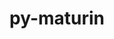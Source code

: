 ---
title: "py-maturin"
layout: cache
categories: [package, develop]
meta: {"compilers": ["apple-clang@=15.0.0", "gcc@=11.1.0", "gcc@=11.4.0", "gcc@=13.2.0", "gcc@=7.5.0", "gcc@=9.4.0"], "num_specs": 93, "num_specs_by_stack": {"data-vis-sdk": 5, "e4s": 24, "e4s-neoverse-v2": 9, "e4s-neoverse_v1": 9, "e4s-power": 4, "ml-darwin-aarch64-mps": 6, "ml-linux-aarch64-cpu": 14, "ml-linux-aarch64-cuda": 14, "ml-linux-x86_64-cpu": 14, "ml-linux-x86_64-cuda": 12, "ml-linux-x86_64-rocm": 4, "radiuss": 6, "root": 93}, "oss": ["ubuntu18.04", "ubuntu20.04", "ubuntu22.04", "ubuntu24.04", "ventura"], "platforms": ["darwin", "linux"], "stacks": ["data-vis-sdk", "e4s", "e4s-neoverse-v2", "e4s-neoverse_v1", "e4s-power", "ml-darwin-aarch64-mps", "ml-linux-aarch64-cpu", "ml-linux-aarch64-cuda", "ml-linux-x86_64-cpu", "ml-linux-x86_64-cuda", "ml-linux-x86_64-rocm", "radiuss", "root"], "targets": ["aarch64", "neoverse_v1", "neoverse_v2", "ppc64le", "x86_64_v3"], "versions": ["1.6.0", "1.8.2"]}
spec_details: [{"compiler": "gcc@=11.4.0", "hash": "245yg6g4yqlqxkrkmok6nvfjtfde56br", "os": "ubuntu22.04", "platform": "linux", "size": "-", "stacks": ["e4s", "root"], "tarball": "https://binaries.spack.io/develop/build_cache/linux-ubuntu22.04-x86_64_v3/gcc-11.4.0/py-maturin-1.8.2/linux-ubuntu22.04-x86_64_v3-gcc-11.4.0-py-maturin-1.8.2-245yg6g4yqlqxkrkmok6nvfjtfde56br.spack", "target": "x86_64_v3", "variants": ["build_system=python_pip"], "versions": ["1.8.2"]}, {"compiler": "gcc@=13.2.0", "hash": "2rurh24o3zsaxtkzlzdapg4y5k2eqxit", "os": "ubuntu24.04", "platform": "linux", "size": "-", "stacks": ["ml-linux-aarch64-cpu", "ml-linux-aarch64-cuda", "root"], "tarball": "https://binaries.spack.io/develop/build_cache/linux-ubuntu24.04-aarch64/gcc-13.2.0/py-maturin-1.8.2/linux-ubuntu24.04-aarch64-gcc-13.2.0-py-maturin-1.8.2-2rurh24o3zsaxtkzlzdapg4y5k2eqxit.spack", "target": "aarch64", "variants": ["build_system=python_pip"], "versions": ["1.8.2"]}, {"compiler": "gcc@=11.4.0", "hash": "2zfms5u2zgu7hukoqoj7gstyqnjbpa6b", "os": "ubuntu22.04", "platform": "linux", "size": "-", "stacks": ["e4s", "root"], "tarball": "https://binaries.spack.io/develop/build_cache/linux-ubuntu22.04-x86_64_v3/gcc-11.4.0/py-maturin-1.8.2/linux-ubuntu22.04-x86_64_v3-gcc-11.4.0-py-maturin-1.8.2-2zfms5u2zgu7hukoqoj7gstyqnjbpa6b.spack", "target": "x86_64_v3", "variants": ["build_system=python_pip"], "versions": ["1.8.2"]}, {"compiler": "gcc@=11.4.0", "hash": "3tfyowisu7dxkpwbtpiccwkdks5ay7q6", "os": "ubuntu22.04", "platform": "linux", "size": "-", "stacks": ["e4s", "root"], "tarball": "https://binaries.spack.io/develop/build_cache/linux-ubuntu22.04-x86_64_v3/gcc-11.4.0/py-maturin-1.8.2/linux-ubuntu22.04-x86_64_v3-gcc-11.4.0-py-maturin-1.8.2-3tfyowisu7dxkpwbtpiccwkdks5ay7q6.spack", "target": "x86_64_v3", "variants": ["build_system=python_pip"], "versions": ["1.8.2"]}, {"compiler": "gcc@=11.4.0", "hash": "4ciaxqgypr5pe2pt4bw3kzwb5pl5ueh3", "os": "ubuntu22.04", "platform": "linux", "size": "-", "stacks": ["e4s-neoverse-v2", "root"], "tarball": "https://binaries.spack.io/develop/build_cache/linux-ubuntu22.04-neoverse_v2/gcc-11.4.0/py-maturin-1.8.2/linux-ubuntu22.04-neoverse_v2-gcc-11.4.0-py-maturin-1.8.2-4ciaxqgypr5pe2pt4bw3kzwb5pl5ueh3.spack", "target": "neoverse_v2", "variants": ["build_system=python_pip"], "versions": ["1.8.2"]}, {"compiler": "gcc@=11.4.0", "hash": "4i6yjurgooajtgjdo26sp5z7d7fubmiq", "os": "ubuntu22.04", "platform": "linux", "size": "-", "stacks": ["e4s", "root"], "tarball": "https://binaries.spack.io/develop/build_cache/linux-ubuntu22.04-x86_64_v3/gcc-11.4.0/py-maturin-1.8.2/linux-ubuntu22.04-x86_64_v3-gcc-11.4.0-py-maturin-1.8.2-4i6yjurgooajtgjdo26sp5z7d7fubmiq.spack", "target": "x86_64_v3", "variants": ["build_system=python_pip"], "versions": ["1.8.2"]}, {"compiler": "gcc@=9.4.0", "hash": "4vyteognnqnni56avoxlash56iv5gcew", "os": "ubuntu20.04", "platform": "linux", "size": "-", "stacks": ["e4s-power", "root"], "tarball": "https://binaries.spack.io/develop/build_cache/linux-ubuntu20.04-ppc64le/gcc-9.4.0/py-maturin-1.6.0/linux-ubuntu20.04-ppc64le-gcc-9.4.0-py-maturin-1.6.0-4vyteognnqnni56avoxlash56iv5gcew.spack", "target": "ppc64le", "variants": ["build_system=python_pip"], "versions": ["1.6.0"]}, {"compiler": "gcc@=9.4.0", "hash": "4xtswbdd3o67drw67chokv4qzpk6chmw", "os": "ubuntu20.04", "platform": "linux", "size": "-", "stacks": ["e4s-power", "root"], "tarball": "https://binaries.spack.io/develop/build_cache/linux-ubuntu20.04-ppc64le/gcc-9.4.0/py-maturin-1.6.0/linux-ubuntu20.04-ppc64le-gcc-9.4.0-py-maturin-1.6.0-4xtswbdd3o67drw67chokv4qzpk6chmw.spack", "target": "ppc64le", "variants": ["build_system=python_pip"], "versions": ["1.6.0"]}, {"compiler": "gcc@=13.2.0", "hash": "5hwiwfleaznwcjv3y7wtjawfba2zleoc", "os": "ubuntu24.04", "platform": "linux", "size": "-", "stacks": ["ml-linux-aarch64-cpu", "ml-linux-aarch64-cuda", "root"], "tarball": "https://binaries.spack.io/develop/build_cache/linux-ubuntu24.04-aarch64/gcc-13.2.0/py-maturin-1.8.2/linux-ubuntu24.04-aarch64-gcc-13.2.0-py-maturin-1.8.2-5hwiwfleaznwcjv3y7wtjawfba2zleoc.spack", "target": "aarch64", "variants": ["build_system=python_pip"], "versions": ["1.8.2"]}, {"compiler": "gcc@=7.5.0", "hash": "5mwezumye42cdmm4jzlbsaw7ahodivgr", "os": "ubuntu18.04", "platform": "linux", "size": "-", "stacks": ["radiuss", "root"], "tarball": "https://binaries.spack.io/develop/build_cache/linux-ubuntu18.04-x86_64_v3/gcc-7.5.0/py-maturin-1.8.2/linux-ubuntu18.04-x86_64_v3-gcc-7.5.0-py-maturin-1.8.2-5mwezumye42cdmm4jzlbsaw7ahodivgr.spack", "target": "x86_64_v3", "variants": ["build_system=python_pip"], "versions": ["1.8.2"]}, {"compiler": "gcc@=11.4.0", "hash": "5rjxxrioma5ofsay5uko6srcze3j3rem", "os": "ubuntu22.04", "platform": "linux", "size": "-", "stacks": ["e4s", "root"], "tarball": "https://binaries.spack.io/develop/build_cache/linux-ubuntu22.04-x86_64_v3/gcc-11.4.0/py-maturin-1.8.2/linux-ubuntu22.04-x86_64_v3-gcc-11.4.0-py-maturin-1.8.2-5rjxxrioma5ofsay5uko6srcze3j3rem.spack", "target": "x86_64_v3", "variants": ["build_system=python_pip"], "versions": ["1.8.2"]}, {"compiler": "gcc@=13.2.0", "hash": "62ygfipnsz7qpstrvamczx5o6i3azos4", "os": "ubuntu24.04", "platform": "linux", "size": "-", "stacks": ["ml-linux-x86_64-cpu", "ml-linux-x86_64-cuda", "root"], "tarball": "https://binaries.spack.io/develop/build_cache/linux-ubuntu24.04-x86_64_v3/gcc-13.2.0/py-maturin-1.8.2/linux-ubuntu24.04-x86_64_v3-gcc-13.2.0-py-maturin-1.8.2-62ygfipnsz7qpstrvamczx5o6i3azos4.spack", "target": "x86_64_v3", "variants": ["build_system=python_pip"], "versions": ["1.8.2"]}, {"compiler": "gcc@=11.4.0", "hash": "6cjucbtibhwjs4fhapsd3q5yb22v46kn", "os": "ubuntu22.04", "platform": "linux", "size": "-", "stacks": ["e4s", "root"], "tarball": "https://binaries.spack.io/develop/build_cache/linux-ubuntu22.04-x86_64_v3/gcc-11.4.0/py-maturin-1.8.2/linux-ubuntu22.04-x86_64_v3-gcc-11.4.0-py-maturin-1.8.2-6cjucbtibhwjs4fhapsd3q5yb22v46kn.spack", "target": "x86_64_v3", "variants": ["build_system=python_pip"], "versions": ["1.8.2"]}, {"compiler": "gcc@=13.2.0", "hash": "73synypml24fw4qecnu65tzaya7hkb2k", "os": "ubuntu24.04", "platform": "linux", "size": "-", "stacks": ["ml-linux-aarch64-cpu", "ml-linux-aarch64-cuda", "root"], "tarball": "https://binaries.spack.io/develop/build_cache/linux-ubuntu24.04-aarch64/gcc-13.2.0/py-maturin-1.8.2/linux-ubuntu24.04-aarch64-gcc-13.2.0-py-maturin-1.8.2-73synypml24fw4qecnu65tzaya7hkb2k.spack", "target": "aarch64", "variants": ["build_system=python_pip"], "versions": ["1.8.2"]}, {"compiler": "gcc@=11.4.0", "hash": "7qarzg64vsyclwixg2in7dctbwawrtcy", "os": "ubuntu22.04", "platform": "linux", "size": "-", "stacks": ["e4s-neoverse-v2", "root"], "tarball": "https://binaries.spack.io/develop/build_cache/linux-ubuntu22.04-neoverse_v2/gcc-11.4.0/py-maturin-1.8.2/linux-ubuntu22.04-neoverse_v2-gcc-11.4.0-py-maturin-1.8.2-7qarzg64vsyclwixg2in7dctbwawrtcy.spack", "target": "neoverse_v2", "variants": ["build_system=python_pip"], "versions": ["1.8.2"]}, {"compiler": "gcc@=11.4.0", "hash": "7wheiz33tr3jb7zogkmzwz7usyprex6g", "os": "ubuntu22.04", "platform": "linux", "size": "-", "stacks": ["e4s-neoverse-v2", "root"], "tarball": "https://binaries.spack.io/develop/build_cache/linux-ubuntu22.04-neoverse_v2/gcc-11.4.0/py-maturin-1.8.2/linux-ubuntu22.04-neoverse_v2-gcc-11.4.0-py-maturin-1.8.2-7wheiz33tr3jb7zogkmzwz7usyprex6g.spack", "target": "neoverse_v2", "variants": ["build_system=python_pip"], "versions": ["1.8.2"]}, {"compiler": "gcc@=13.2.0", "hash": "aqcnwbv6bkzwzuenhc4rhzf25xvuvmob", "os": "ubuntu24.04", "platform": "linux", "size": "-", "stacks": ["ml-linux-x86_64-cpu", "ml-linux-x86_64-cuda", "root"], "tarball": "https://binaries.spack.io/develop/build_cache/linux-ubuntu24.04-x86_64_v3/gcc-13.2.0/py-maturin-1.8.2/linux-ubuntu24.04-x86_64_v3-gcc-13.2.0-py-maturin-1.8.2-aqcnwbv6bkzwzuenhc4rhzf25xvuvmob.spack", "target": "x86_64_v3", "variants": ["build_system=python_pip"], "versions": ["1.8.2"]}, {"compiler": "gcc@=7.5.0", "hash": "bhcelnteqc7jgp46fjgagyhe54xktbjb", "os": "ubuntu18.04", "platform": "linux", "size": "-", "stacks": ["root"], "tarball": "https://binaries.spack.io/develop/build_cache/linux-ubuntu18.04-x86_64_v3/gcc-7.5.0/py-maturin-1.8.2/linux-ubuntu18.04-x86_64_v3-gcc-7.5.0-py-maturin-1.8.2-bhcelnteqc7jgp46fjgagyhe54xktbjb.spack", "target": "x86_64_v3", "variants": ["build_system=python_pip"], "versions": ["1.8.2"]}, {"compiler": "gcc@=13.2.0", "hash": "c453vbmwvpgkcilu2ckpwe4oc6drabrt", "os": "ubuntu24.04", "platform": "linux", "size": "-", "stacks": ["ml-linux-aarch64-cpu", "ml-linux-aarch64-cuda", "root"], "tarball": "https://binaries.spack.io/develop/build_cache/linux-ubuntu24.04-aarch64/gcc-13.2.0/py-maturin-1.8.2/linux-ubuntu24.04-aarch64-gcc-13.2.0-py-maturin-1.8.2-c453vbmwvpgkcilu2ckpwe4oc6drabrt.spack", "target": "aarch64", "variants": ["build_system=python_pip"], "versions": ["1.8.2"]}, {"compiler": "gcc@=11.4.0", "hash": "c7rzl5soupqyn5odgx5toqxi3nxfowuu", "os": "ubuntu22.04", "platform": "linux", "size": "-", "stacks": ["e4s", "root"], "tarball": "https://binaries.spack.io/develop/build_cache/linux-ubuntu22.04-x86_64_v3/gcc-11.4.0/py-maturin-1.8.2/linux-ubuntu22.04-x86_64_v3-gcc-11.4.0-py-maturin-1.8.2-c7rzl5soupqyn5odgx5toqxi3nxfowuu.spack", "target": "x86_64_v3", "variants": ["build_system=python_pip"], "versions": ["1.8.2"]}, {"compiler": "gcc@=13.2.0", "hash": "cmqul5rfeekwuyzfoqhyiw2duev3xhx4", "os": "ubuntu24.04", "platform": "linux", "size": "-", "stacks": ["ml-linux-x86_64-cpu", "ml-linux-x86_64-cuda", "root"], "tarball": "https://binaries.spack.io/develop/build_cache/linux-ubuntu24.04-x86_64_v3/gcc-13.2.0/py-maturin-1.8.2/linux-ubuntu24.04-x86_64_v3-gcc-13.2.0-py-maturin-1.8.2-cmqul5rfeekwuyzfoqhyiw2duev3xhx4.spack", "target": "x86_64_v3", "variants": ["build_system=python_pip"], "versions": ["1.8.2"]}, {"compiler": "gcc@=11.4.0", "hash": "cpasifbupblrkhx536idkpesv4goomsf", "os": "ubuntu22.04", "platform": "linux", "size": "-", "stacks": ["e4s-neoverse_v1", "root"], "tarball": "https://binaries.spack.io/develop/build_cache/linux-ubuntu22.04-neoverse_v1/gcc-11.4.0/py-maturin-1.6.0/linux-ubuntu22.04-neoverse_v1-gcc-11.4.0-py-maturin-1.6.0-cpasifbupblrkhx536idkpesv4goomsf.spack", "target": "neoverse_v1", "variants": ["build_system=python_pip"], "versions": ["1.6.0"]}, {"compiler": "gcc@=13.2.0", "hash": "crqza6s22gumrhp7yezhm4oufvcyg3j4", "os": "ubuntu24.04", "platform": "linux", "size": "-", "stacks": ["ml-linux-x86_64-cpu", "ml-linux-x86_64-cuda", "ml-linux-x86_64-rocm", "root"], "tarball": "https://binaries.spack.io/develop/build_cache/linux-ubuntu24.04-x86_64_v3/gcc-13.2.0/py-maturin-1.8.2/linux-ubuntu24.04-x86_64_v3-gcc-13.2.0-py-maturin-1.8.2-crqza6s22gumrhp7yezhm4oufvcyg3j4.spack", "target": "x86_64_v3", "variants": ["build_system=python_pip"], "versions": ["1.8.2"]}, {"compiler": "apple-clang@=15.0.0", "hash": "ctwh4phnm4w2oyylxzi7t4oexjgqlhum", "os": "ventura", "platform": "darwin", "size": "-", "stacks": ["ml-darwin-aarch64-mps", "root"], "tarball": "https://binaries.spack.io/develop/build_cache/darwin-ventura-aarch64/apple-clang-15.0.0/py-maturin-1.6.0/darwin-ventura-aarch64-apple-clang-15.0.0-py-maturin-1.6.0-ctwh4phnm4w2oyylxzi7t4oexjgqlhum.spack", "target": "aarch64", "variants": ["build_system=python_pip"], "versions": ["1.6.0"]}, {"compiler": "gcc@=11.4.0", "hash": "cv7pzxdowxrfctt6k77kkumnw3tpi2kr", "os": "ubuntu22.04", "platform": "linux", "size": "-", "stacks": ["e4s", "root"], "tarball": "https://binaries.spack.io/develop/build_cache/linux-ubuntu22.04-x86_64_v3/gcc-11.4.0/py-maturin-1.8.2/linux-ubuntu22.04-x86_64_v3-gcc-11.4.0-py-maturin-1.8.2-cv7pzxdowxrfctt6k77kkumnw3tpi2kr.spack", "target": "x86_64_v3", "variants": ["build_system=python_pip"], "versions": ["1.8.2"]}, {"compiler": "gcc@=7.5.0", "hash": "d2w64o5qvdebwsn32p4xpegrhuu4tm54", "os": "ubuntu18.04", "platform": "linux", "size": "-", "stacks": ["radiuss", "root"], "tarball": "https://binaries.spack.io/develop/build_cache/linux-ubuntu18.04-x86_64_v3/gcc-7.5.0/py-maturin-1.8.2/linux-ubuntu18.04-x86_64_v3-gcc-7.5.0-py-maturin-1.8.2-d2w64o5qvdebwsn32p4xpegrhuu4tm54.spack", "target": "x86_64_v3", "variants": ["build_system=python_pip"], "versions": ["1.8.2"]}, {"compiler": "gcc@=11.4.0", "hash": "dcs3ordq6nfw3lndl4dhyhoxjq2fjyd3", "os": "ubuntu22.04", "platform": "linux", "size": "-", "stacks": ["e4s", "root"], "tarball": "https://binaries.spack.io/develop/build_cache/linux-ubuntu22.04-x86_64_v3/gcc-11.4.0/py-maturin-1.8.2/linux-ubuntu22.04-x86_64_v3-gcc-11.4.0-py-maturin-1.8.2-dcs3ordq6nfw3lndl4dhyhoxjq2fjyd3.spack", "target": "x86_64_v3", "variants": ["build_system=python_pip"], "versions": ["1.8.2"]}, {"compiler": "gcc@=11.4.0", "hash": "djxaot666v22u536uu36tptx5zvkltv3", "os": "ubuntu22.04", "platform": "linux", "size": "-", "stacks": ["e4s-neoverse-v2", "root"], "tarball": "https://binaries.spack.io/develop/build_cache/linux-ubuntu22.04-neoverse_v2/gcc-11.4.0/py-maturin-1.8.2/linux-ubuntu22.04-neoverse_v2-gcc-11.4.0-py-maturin-1.8.2-djxaot666v22u536uu36tptx5zvkltv3.spack", "target": "neoverse_v2", "variants": ["build_system=python_pip"], "versions": ["1.8.2"]}, {"compiler": "gcc@=11.4.0", "hash": "dlyunyslbze4xsthmq5txe6r37t3ocyk", "os": "ubuntu22.04", "platform": "linux", "size": "-", "stacks": ["e4s-neoverse-v2", "root"], "tarball": "https://binaries.spack.io/develop/build_cache/linux-ubuntu22.04-neoverse_v2/gcc-11.4.0/py-maturin-1.8.2/linux-ubuntu22.04-neoverse_v2-gcc-11.4.0-py-maturin-1.8.2-dlyunyslbze4xsthmq5txe6r37t3ocyk.spack", "target": "neoverse_v2", "variants": ["build_system=python_pip"], "versions": ["1.8.2"]}, {"compiler": "gcc@=13.2.0", "hash": "dmxvnv5tn4a2plm42zp7b4ovheb2x6ch", "os": "ubuntu24.04", "platform": "linux", "size": "-", "stacks": ["ml-linux-aarch64-cpu", "ml-linux-aarch64-cuda", "root"], "tarball": "https://binaries.spack.io/develop/build_cache/linux-ubuntu24.04-aarch64/gcc-13.2.0/py-maturin-1.8.2/linux-ubuntu24.04-aarch64-gcc-13.2.0-py-maturin-1.8.2-dmxvnv5tn4a2plm42zp7b4ovheb2x6ch.spack", "target": "aarch64", "variants": ["build_system=python_pip"], "versions": ["1.8.2"]}, {"compiler": "gcc@=11.4.0", "hash": "douzajtbpd6n2bit5amfx6n7vmytncp7", "os": "ubuntu22.04", "platform": "linux", "size": "-", "stacks": ["e4s", "root"], "tarball": "https://binaries.spack.io/develop/build_cache/linux-ubuntu22.04-x86_64_v3/gcc-11.4.0/py-maturin-1.8.2/linux-ubuntu22.04-x86_64_v3-gcc-11.4.0-py-maturin-1.8.2-douzajtbpd6n2bit5amfx6n7vmytncp7.spack", "target": "x86_64_v3", "variants": ["build_system=python_pip"], "versions": ["1.8.2"]}, {"compiler": "gcc@=13.2.0", "hash": "e4igds4ggwnyrhhtjawk45cjhb3dcft3", "os": "ubuntu24.04", "platform": "linux", "size": "-", "stacks": ["ml-linux-x86_64-cpu", "ml-linux-x86_64-cuda", "root"], "tarball": "https://binaries.spack.io/develop/build_cache/linux-ubuntu24.04-x86_64_v3/gcc-13.2.0/py-maturin-1.8.2/linux-ubuntu24.04-x86_64_v3-gcc-13.2.0-py-maturin-1.8.2-e4igds4ggwnyrhhtjawk45cjhb3dcft3.spack", "target": "x86_64_v3", "variants": ["build_system=python_pip"], "versions": ["1.8.2"]}, {"compiler": "gcc@=11.1.0", "hash": "eh24rr6ytoxd3oacqv3fczdxoz6p347v", "os": "ubuntu20.04", "platform": "linux", "size": "-", "stacks": ["data-vis-sdk", "root"], "tarball": "https://binaries.spack.io/develop/build_cache/linux-ubuntu20.04-x86_64_v3/gcc-11.1.0/py-maturin-1.8.2/linux-ubuntu20.04-x86_64_v3-gcc-11.1.0-py-maturin-1.8.2-eh24rr6ytoxd3oacqv3fczdxoz6p347v.spack", "target": "x86_64_v3", "variants": ["build_system=python_pip"], "versions": ["1.8.2"]}, {"compiler": "gcc@=13.2.0", "hash": "ehn3eeiuz2suy3cb77cnorzsmaq54z4q", "os": "ubuntu24.04", "platform": "linux", "size": "-", "stacks": ["ml-linux-x86_64-cpu", "ml-linux-x86_64-cuda", "root"], "tarball": "https://binaries.spack.io/develop/build_cache/linux-ubuntu24.04-x86_64_v3/gcc-13.2.0/py-maturin-1.8.2/linux-ubuntu24.04-x86_64_v3-gcc-13.2.0-py-maturin-1.8.2-ehn3eeiuz2suy3cb77cnorzsmaq54z4q.spack", "target": "x86_64_v3", "variants": ["build_system=python_pip"], "versions": ["1.8.2"]}, {"compiler": "gcc@=13.2.0", "hash": "en4er5nohtmvsawq57ri26eeq53v5c25", "os": "ubuntu24.04", "platform": "linux", "size": "-", "stacks": ["ml-linux-aarch64-cpu", "ml-linux-aarch64-cuda", "root"], "tarball": "https://binaries.spack.io/develop/build_cache/linux-ubuntu24.04-aarch64/gcc-13.2.0/py-maturin-1.8.2/linux-ubuntu24.04-aarch64-gcc-13.2.0-py-maturin-1.8.2-en4er5nohtmvsawq57ri26eeq53v5c25.spack", "target": "aarch64", "variants": ["build_system=python_pip"], "versions": ["1.8.2"]}, {"compiler": "gcc@=11.4.0", "hash": "fay76eznuq3x23w3acazefq37knsqoce", "os": "ubuntu22.04", "platform": "linux", "size": "-", "stacks": ["e4s", "root"], "tarball": "https://binaries.spack.io/develop/build_cache/linux-ubuntu22.04-x86_64_v3/gcc-11.4.0/py-maturin-1.8.2/linux-ubuntu22.04-x86_64_v3-gcc-11.4.0-py-maturin-1.8.2-fay76eznuq3x23w3acazefq37knsqoce.spack", "target": "x86_64_v3", "variants": ["build_system=python_pip"], "versions": ["1.8.2"]}, {"compiler": "gcc@=11.4.0", "hash": "fevwa4zslxtwbp7p2iox6vqfq5daw75c", "os": "ubuntu22.04", "platform": "linux", "size": "-", "stacks": ["e4s-neoverse_v1", "root"], "tarball": "https://binaries.spack.io/develop/build_cache/linux-ubuntu22.04-neoverse_v1/gcc-11.4.0/py-maturin-1.6.0/linux-ubuntu22.04-neoverse_v1-gcc-11.4.0-py-maturin-1.6.0-fevwa4zslxtwbp7p2iox6vqfq5daw75c.spack", "target": "neoverse_v1", "variants": ["build_system=python_pip"], "versions": ["1.6.0"]}, {"compiler": "gcc@=11.1.0", "hash": "fgmdjbk5vlptr2wyx5aipo5ug2yjurzj", "os": "ubuntu20.04", "platform": "linux", "size": "-", "stacks": ["data-vis-sdk", "root"], "tarball": "https://binaries.spack.io/develop/build_cache/linux-ubuntu20.04-x86_64_v3/gcc-11.1.0/py-maturin-1.8.2/linux-ubuntu20.04-x86_64_v3-gcc-11.1.0-py-maturin-1.8.2-fgmdjbk5vlptr2wyx5aipo5ug2yjurzj.spack", "target": "x86_64_v3", "variants": ["build_system=python_pip"], "versions": ["1.8.2"]}, {"compiler": "gcc@=13.2.0", "hash": "g27rco5v4joj7fax2h7xb33lihe5ip5b", "os": "ubuntu24.04", "platform": "linux", "size": "-", "stacks": ["ml-linux-x86_64-cpu", "ml-linux-x86_64-cuda", "ml-linux-x86_64-rocm", "root"], "tarball": "https://binaries.spack.io/develop/build_cache/linux-ubuntu24.04-x86_64_v3/gcc-13.2.0/py-maturin-1.8.2/linux-ubuntu24.04-x86_64_v3-gcc-13.2.0-py-maturin-1.8.2-g27rco5v4joj7fax2h7xb33lihe5ip5b.spack", "target": "x86_64_v3", "variants": ["build_system=python_pip"], "versions": ["1.8.2"]}, {"compiler": "gcc@=13.2.0", "hash": "gmtwbhpsvdrjmn4nnjcerm4eivqijuog", "os": "ubuntu24.04", "platform": "linux", "size": "-", "stacks": ["ml-linux-aarch64-cpu", "ml-linux-aarch64-cuda", "root"], "tarball": "https://binaries.spack.io/develop/build_cache/linux-ubuntu24.04-aarch64/gcc-13.2.0/py-maturin-1.8.2/linux-ubuntu24.04-aarch64-gcc-13.2.0-py-maturin-1.8.2-gmtwbhpsvdrjmn4nnjcerm4eivqijuog.spack", "target": "aarch64", "variants": ["build_system=python_pip"], "versions": ["1.8.2"]}, {"compiler": "gcc@=11.4.0", "hash": "h6llvwahw4tyv7zljie2d45usfkahwdg", "os": "ubuntu22.04", "platform": "linux", "size": "-", "stacks": ["e4s", "root"], "tarball": "https://binaries.spack.io/develop/build_cache/linux-ubuntu22.04-x86_64_v3/gcc-11.4.0/py-maturin-1.8.2/linux-ubuntu22.04-x86_64_v3-gcc-11.4.0-py-maturin-1.8.2-h6llvwahw4tyv7zljie2d45usfkahwdg.spack", "target": "x86_64_v3", "variants": ["build_system=python_pip"], "versions": ["1.8.2"]}, {"compiler": "gcc@=11.1.0", "hash": "h7ovzz3fjf2f75bhmsksx6wuw4r2ekar", "os": "ubuntu20.04", "platform": "linux", "size": "-", "stacks": ["data-vis-sdk", "root"], "tarball": "https://binaries.spack.io/develop/build_cache/linux-ubuntu20.04-x86_64_v3/gcc-11.1.0/py-maturin-1.8.2/linux-ubuntu20.04-x86_64_v3-gcc-11.1.0-py-maturin-1.8.2-h7ovzz3fjf2f75bhmsksx6wuw4r2ekar.spack", "target": "x86_64_v3", "variants": ["build_system=python_pip"], "versions": ["1.8.2"]}, {"compiler": "apple-clang@=15.0.0", "hash": "hazyip4nuinlhutey74cb3ppkuwhuzd3", "os": "ventura", "platform": "darwin", "size": "-", "stacks": ["ml-darwin-aarch64-mps", "root"], "tarball": "https://binaries.spack.io/develop/build_cache/darwin-ventura-aarch64/apple-clang-15.0.0/py-maturin-1.6.0/darwin-ventura-aarch64-apple-clang-15.0.0-py-maturin-1.6.0-hazyip4nuinlhutey74cb3ppkuwhuzd3.spack", "target": "aarch64", "variants": ["build_system=python_pip"], "versions": ["1.6.0"]}, {"compiler": "gcc@=13.2.0", "hash": "hs5ggborqq7dzveezb37jyqj6jnrnvyl", "os": "ubuntu24.04", "platform": "linux", "size": "-", "stacks": ["ml-linux-x86_64-cpu", "ml-linux-x86_64-cuda", "root"], "tarball": "https://binaries.spack.io/develop/build_cache/linux-ubuntu24.04-x86_64_v3/gcc-13.2.0/py-maturin-1.8.2/linux-ubuntu24.04-x86_64_v3-gcc-13.2.0-py-maturin-1.8.2-hs5ggborqq7dzveezb37jyqj6jnrnvyl.spack", "target": "x86_64_v3", "variants": ["build_system=python_pip"], "versions": ["1.8.2"]}, {"compiler": "apple-clang@=15.0.0", "hash": "i4o5gw5l34x7kgx7fngc52zwjz3imjcw", "os": "ventura", "platform": "darwin", "size": "-", "stacks": ["ml-darwin-aarch64-mps", "root"], "tarball": "https://binaries.spack.io/develop/build_cache/darwin-ventura-aarch64/apple-clang-15.0.0/py-maturin-1.6.0/darwin-ventura-aarch64-apple-clang-15.0.0-py-maturin-1.6.0-i4o5gw5l34x7kgx7fngc52zwjz3imjcw.spack", "target": "aarch64", "variants": ["build_system=python_pip"], "versions": ["1.6.0"]}, {"compiler": "apple-clang@=15.0.0", "hash": "jeyzbg77vzun3scgvglomzzjfuv7kzpm", "os": "ventura", "platform": "darwin", "size": "-", "stacks": ["ml-darwin-aarch64-mps", "root"], "tarball": "https://binaries.spack.io/develop/build_cache/darwin-ventura-aarch64/apple-clang-15.0.0/py-maturin-1.6.0/darwin-ventura-aarch64-apple-clang-15.0.0-py-maturin-1.6.0-jeyzbg77vzun3scgvglomzzjfuv7kzpm.spack", "target": "aarch64", "variants": ["build_system=python_pip"], "versions": ["1.6.0"]}, {"compiler": "gcc@=11.4.0", "hash": "jhrbdwphbtzgr6lxaqpzt6jxhecmyfdt", "os": "ubuntu22.04", "platform": "linux", "size": "-", "stacks": ["e4s-neoverse_v1", "root"], "tarball": "https://binaries.spack.io/develop/build_cache/linux-ubuntu22.04-neoverse_v1/gcc-11.4.0/py-maturin-1.6.0/linux-ubuntu22.04-neoverse_v1-gcc-11.4.0-py-maturin-1.6.0-jhrbdwphbtzgr6lxaqpzt6jxhecmyfdt.spack", "target": "neoverse_v1", "variants": ["build_system=python_pip"], "versions": ["1.6.0"]}, {"compiler": "gcc@=13.2.0", "hash": "jtchyqvz6szy5g5xzec4md7hd7i7u7lx", "os": "ubuntu24.04", "platform": "linux", "size": "-", "stacks": ["ml-linux-aarch64-cpu", "ml-linux-aarch64-cuda", "root"], "tarball": "https://binaries.spack.io/develop/build_cache/linux-ubuntu24.04-aarch64/gcc-13.2.0/py-maturin-1.8.2/linux-ubuntu24.04-aarch64-gcc-13.2.0-py-maturin-1.8.2-jtchyqvz6szy5g5xzec4md7hd7i7u7lx.spack", "target": "aarch64", "variants": ["build_system=python_pip"], "versions": ["1.8.2"]}, {"compiler": "gcc@=13.2.0", "hash": "jy5fqpvq5wj6tmhhk7iefldnvhh2rz5a", "os": "ubuntu24.04", "platform": "linux", "size": "-", "stacks": ["ml-linux-x86_64-cpu", "ml-linux-x86_64-cuda", "ml-linux-x86_64-rocm", "root"], "tarball": "https://binaries.spack.io/develop/build_cache/linux-ubuntu24.04-x86_64_v3/gcc-13.2.0/py-maturin-1.8.2/linux-ubuntu24.04-x86_64_v3-gcc-13.2.0-py-maturin-1.8.2-jy5fqpvq5wj6tmhhk7iefldnvhh2rz5a.spack", "target": "x86_64_v3", "variants": ["build_system=python_pip"], "versions": ["1.8.2"]}, {"compiler": "gcc@=13.2.0", "hash": "kclrk7legn6fzajbhfiwjza7w5cgiuqy", "os": "ubuntu24.04", "platform": "linux", "size": "-", "stacks": ["ml-linux-aarch64-cpu", "ml-linux-aarch64-cuda", "root"], "tarball": "https://binaries.spack.io/develop/build_cache/linux-ubuntu24.04-aarch64/gcc-13.2.0/py-maturin-1.8.2/linux-ubuntu24.04-aarch64-gcc-13.2.0-py-maturin-1.8.2-kclrk7legn6fzajbhfiwjza7w5cgiuqy.spack", "target": "aarch64", "variants": ["build_system=python_pip"], "versions": ["1.8.2"]}, {"compiler": "gcc@=11.4.0", "hash": "knh4wdtc4ttidiqsftj3t375uodf43wy", "os": "ubuntu22.04", "platform": "linux", "size": "-", "stacks": ["e4s", "root"], "tarball": "https://binaries.spack.io/develop/build_cache/linux-ubuntu22.04-x86_64_v3/gcc-11.4.0/py-maturin-1.8.2/linux-ubuntu22.04-x86_64_v3-gcc-11.4.0-py-maturin-1.8.2-knh4wdtc4ttidiqsftj3t375uodf43wy.spack", "target": "x86_64_v3", "variants": ["build_system=python_pip"], "versions": ["1.8.2"]}, {"compiler": "gcc@=13.2.0", "hash": "kp4hlpvjj632ph6so6qyj4mbdjt2c7f5", "os": "ubuntu24.04", "platform": "linux", "size": "-", "stacks": ["ml-linux-aarch64-cpu", "ml-linux-aarch64-cuda", "root"], "tarball": "https://binaries.spack.io/develop/build_cache/linux-ubuntu24.04-aarch64/gcc-13.2.0/py-maturin-1.8.2/linux-ubuntu24.04-aarch64-gcc-13.2.0-py-maturin-1.8.2-kp4hlpvjj632ph6so6qyj4mbdjt2c7f5.spack", "target": "aarch64", "variants": ["build_system=python_pip"], "versions": ["1.8.2"]}, {"compiler": "gcc@=11.4.0", "hash": "kv2qfcw7kgcbtg5zfvd4coqmrjsbczls", "os": "ubuntu22.04", "platform": "linux", "size": "-", "stacks": ["e4s", "root"], "tarball": "https://binaries.spack.io/develop/build_cache/linux-ubuntu22.04-x86_64_v3/gcc-11.4.0/py-maturin-1.8.2/linux-ubuntu22.04-x86_64_v3-gcc-11.4.0-py-maturin-1.8.2-kv2qfcw7kgcbtg5zfvd4coqmrjsbczls.spack", "target": "x86_64_v3", "variants": ["build_system=python_pip"], "versions": ["1.8.2"]}, {"compiler": "gcc@=11.4.0", "hash": "l2tlqhlkmumxl44ub5zy4oudwnudu6fc", "os": "ubuntu22.04", "platform": "linux", "size": "-", "stacks": ["e4s-neoverse-v2", "root"], "tarball": "https://binaries.spack.io/develop/build_cache/linux-ubuntu22.04-neoverse_v2/gcc-11.4.0/py-maturin-1.8.2/linux-ubuntu22.04-neoverse_v2-gcc-11.4.0-py-maturin-1.8.2-l2tlqhlkmumxl44ub5zy4oudwnudu6fc.spack", "target": "neoverse_v2", "variants": ["build_system=python_pip"], "versions": ["1.8.2"]}, {"compiler": "apple-clang@=15.0.0", "hash": "l4aam2insa22ir5p7rhkczqukgkxmk2d", "os": "ventura", "platform": "darwin", "size": "-", "stacks": ["ml-darwin-aarch64-mps", "root"], "tarball": "https://binaries.spack.io/develop/build_cache/darwin-ventura-aarch64/apple-clang-15.0.0/py-maturin-1.6.0/darwin-ventura-aarch64-apple-clang-15.0.0-py-maturin-1.6.0-l4aam2insa22ir5p7rhkczqukgkxmk2d.spack", "target": "aarch64", "variants": ["build_system=python_pip"], "versions": ["1.6.0"]}, {"compiler": "gcc@=11.4.0", "hash": "m3ceohojgrfiw2gvecha4ps7ihauorlp", "os": "ubuntu22.04", "platform": "linux", "size": "-", "stacks": ["e4s-neoverse_v1", "root"], "tarball": "https://binaries.spack.io/develop/build_cache/linux-ubuntu22.04-neoverse_v1/gcc-11.4.0/py-maturin-1.6.0/linux-ubuntu22.04-neoverse_v1-gcc-11.4.0-py-maturin-1.6.0-m3ceohojgrfiw2gvecha4ps7ihauorlp.spack", "target": "neoverse_v1", "variants": ["build_system=python_pip"], "versions": ["1.6.0"]}, {"compiler": "gcc@=7.5.0", "hash": "mubn2edq5nrmaaw6r452jryc5g3d4peb", "os": "ubuntu18.04", "platform": "linux", "size": "-", "stacks": ["radiuss", "root"], "tarball": "https://binaries.spack.io/develop/build_cache/linux-ubuntu18.04-x86_64_v3/gcc-7.5.0/py-maturin-1.8.2/linux-ubuntu18.04-x86_64_v3-gcc-7.5.0-py-maturin-1.8.2-mubn2edq5nrmaaw6r452jryc5g3d4peb.spack", "target": "x86_64_v3", "variants": ["build_system=python_pip"], "versions": ["1.8.2"]}, {"compiler": "gcc@=13.2.0", "hash": "njmvoub2xj43erjvy6lpf6fz5e4v2t55", "os": "ubuntu24.04", "platform": "linux", "size": "-", "stacks": ["ml-linux-aarch64-cpu", "ml-linux-aarch64-cuda", "root"], "tarball": "https://binaries.spack.io/develop/build_cache/linux-ubuntu24.04-aarch64/gcc-13.2.0/py-maturin-1.8.2/linux-ubuntu24.04-aarch64-gcc-13.2.0-py-maturin-1.8.2-njmvoub2xj43erjvy6lpf6fz5e4v2t55.spack", "target": "aarch64", "variants": ["build_system=python_pip"], "versions": ["1.8.2"]}, {"compiler": "gcc@=11.1.0", "hash": "nkn5g7wwvamax3gaavga67nubwtf2krl", "os": "ubuntu20.04", "platform": "linux", "size": "-", "stacks": ["data-vis-sdk", "root"], "tarball": "https://binaries.spack.io/develop/build_cache/linux-ubuntu20.04-x86_64_v3/gcc-11.1.0/py-maturin-1.8.2/linux-ubuntu20.04-x86_64_v3-gcc-11.1.0-py-maturin-1.8.2-nkn5g7wwvamax3gaavga67nubwtf2krl.spack", "target": "x86_64_v3", "variants": ["build_system=python_pip"], "versions": ["1.8.2"]}, {"compiler": "gcc@=13.2.0", "hash": "nrhqaojj4bw4q4kes44t6hw2x5quhobm", "os": "ubuntu24.04", "platform": "linux", "size": "-", "stacks": ["ml-linux-x86_64-cpu", "ml-linux-x86_64-cuda", "root"], "tarball": "https://binaries.spack.io/develop/build_cache/linux-ubuntu24.04-x86_64_v3/gcc-13.2.0/py-maturin-1.8.2/linux-ubuntu24.04-x86_64_v3-gcc-13.2.0-py-maturin-1.8.2-nrhqaojj4bw4q4kes44t6hw2x5quhobm.spack", "target": "x86_64_v3", "variants": ["build_system=python_pip"], "versions": ["1.8.2"]}, {"compiler": "gcc@=11.4.0", "hash": "ohop3p6gwb7lxlrkcbavtmep6o3ghm7x", "os": "ubuntu22.04", "platform": "linux", "size": "-", "stacks": ["e4s", "root"], "tarball": "https://binaries.spack.io/develop/build_cache/linux-ubuntu22.04-x86_64_v3/gcc-11.4.0/py-maturin-1.8.2/linux-ubuntu22.04-x86_64_v3-gcc-11.4.0-py-maturin-1.8.2-ohop3p6gwb7lxlrkcbavtmep6o3ghm7x.spack", "target": "x86_64_v3", "variants": ["build_system=python_pip"], "versions": ["1.8.2"]}, {"compiler": "gcc@=7.5.0", "hash": "onqu3nh6d6yzx3vhswushy5gaeqipvq7", "os": "ubuntu18.04", "platform": "linux", "size": "-", "stacks": ["radiuss", "root"], "tarball": "https://binaries.spack.io/develop/build_cache/linux-ubuntu18.04-x86_64_v3/gcc-7.5.0/py-maturin-1.8.2/linux-ubuntu18.04-x86_64_v3-gcc-7.5.0-py-maturin-1.8.2-onqu3nh6d6yzx3vhswushy5gaeqipvq7.spack", "target": "x86_64_v3", "variants": ["build_system=python_pip"], "versions": ["1.8.2"]}, {"compiler": "gcc@=13.2.0", "hash": "ovwzkyduuoss5lkanourcwhbytx2vg4h", "os": "ubuntu24.04", "platform": "linux", "size": "-", "stacks": ["ml-linux-x86_64-cpu", "ml-linux-x86_64-cuda", "root"], "tarball": "https://binaries.spack.io/develop/build_cache/linux-ubuntu24.04-x86_64_v3/gcc-13.2.0/py-maturin-1.8.2/linux-ubuntu24.04-x86_64_v3-gcc-13.2.0-py-maturin-1.8.2-ovwzkyduuoss5lkanourcwhbytx2vg4h.spack", "target": "x86_64_v3", "variants": ["build_system=python_pip"], "versions": ["1.8.2"]}, {"compiler": "gcc@=11.4.0", "hash": "p2tjwfgsbikwdmqrqc7gokiqlj7a4tbw", "os": "ubuntu22.04", "platform": "linux", "size": "-", "stacks": ["e4s", "root"], "tarball": "https://binaries.spack.io/develop/build_cache/linux-ubuntu22.04-x86_64_v3/gcc-11.4.0/py-maturin-1.8.2/linux-ubuntu22.04-x86_64_v3-gcc-11.4.0-py-maturin-1.8.2-p2tjwfgsbikwdmqrqc7gokiqlj7a4tbw.spack", "target": "x86_64_v3", "variants": ["build_system=python_pip"], "versions": ["1.8.2"]}, {"compiler": "gcc@=11.4.0", "hash": "pd3te7wddlqrrtrccp5woengso7ualvj", "os": "ubuntu22.04", "platform": "linux", "size": "-", "stacks": ["e4s", "root"], "tarball": "https://binaries.spack.io/develop/build_cache/linux-ubuntu22.04-x86_64_v3/gcc-11.4.0/py-maturin-1.8.2/linux-ubuntu22.04-x86_64_v3-gcc-11.4.0-py-maturin-1.8.2-pd3te7wddlqrrtrccp5woengso7ualvj.spack", "target": "x86_64_v3", "variants": ["build_system=python_pip"], "versions": ["1.8.2"]}, {"compiler": "gcc@=11.4.0", "hash": "pxnnvutkeirjnpsamsp37x6mfhlg3xyz", "os": "ubuntu22.04", "platform": "linux", "size": "-", "stacks": ["e4s-neoverse_v1", "root"], "tarball": "https://binaries.spack.io/develop/build_cache/linux-ubuntu22.04-neoverse_v1/gcc-11.4.0/py-maturin-1.6.0/linux-ubuntu22.04-neoverse_v1-gcc-11.4.0-py-maturin-1.6.0-pxnnvutkeirjnpsamsp37x6mfhlg3xyz.spack", "target": "neoverse_v1", "variants": ["build_system=python_pip"], "versions": ["1.6.0"]}, {"compiler": "gcc@=13.2.0", "hash": "q6gie23yvbtn56ix5xoo7fbaqeyqdhss", "os": "ubuntu24.04", "platform": "linux", "size": "-", "stacks": ["ml-linux-aarch64-cpu", "ml-linux-aarch64-cuda", "root"], "tarball": "https://binaries.spack.io/develop/build_cache/linux-ubuntu24.04-aarch64/gcc-13.2.0/py-maturin-1.8.2/linux-ubuntu24.04-aarch64-gcc-13.2.0-py-maturin-1.8.2-q6gie23yvbtn56ix5xoo7fbaqeyqdhss.spack", "target": "aarch64", "variants": ["build_system=python_pip"], "versions": ["1.8.2"]}, {"compiler": "gcc@=11.4.0", "hash": "qu7gx7gke336rn74e2btngybme2y7y7y", "os": "ubuntu22.04", "platform": "linux", "size": "-", "stacks": ["e4s-neoverse_v1", "root"], "tarball": "https://binaries.spack.io/develop/build_cache/linux-ubuntu22.04-neoverse_v1/gcc-11.4.0/py-maturin-1.6.0/linux-ubuntu22.04-neoverse_v1-gcc-11.4.0-py-maturin-1.6.0-qu7gx7gke336rn74e2btngybme2y7y7y.spack", "target": "neoverse_v1", "variants": ["build_system=python_pip"], "versions": ["1.6.0"]}, {"compiler": "gcc@=11.4.0", "hash": "qw77nonu3snyemfwa67dplqlmyemtybi", "os": "ubuntu22.04", "platform": "linux", "size": "-", "stacks": ["e4s-neoverse_v1", "root"], "tarball": "https://binaries.spack.io/develop/build_cache/linux-ubuntu22.04-neoverse_v1/gcc-11.4.0/py-maturin-1.6.0/linux-ubuntu22.04-neoverse_v1-gcc-11.4.0-py-maturin-1.6.0-qw77nonu3snyemfwa67dplqlmyemtybi.spack", "target": "neoverse_v1", "variants": ["build_system=python_pip"], "versions": ["1.6.0"]}, {"compiler": "gcc@=7.5.0", "hash": "rikyf452ek7pbqyg6wta24xi3bktpugi", "os": "ubuntu18.04", "platform": "linux", "size": "-", "stacks": ["radiuss", "root"], "tarball": "https://binaries.spack.io/develop/build_cache/linux-ubuntu18.04-x86_64_v3/gcc-7.5.0/py-maturin-1.8.2/linux-ubuntu18.04-x86_64_v3-gcc-7.5.0-py-maturin-1.8.2-rikyf452ek7pbqyg6wta24xi3bktpugi.spack", "target": "x86_64_v3", "variants": ["build_system=python_pip"], "versions": ["1.8.2"]}, {"compiler": "gcc@=11.4.0", "hash": "rp2qtzrvgnhfmw4yp7kc6tcvpwkce4dm", "os": "ubuntu22.04", "platform": "linux", "size": "-", "stacks": ["e4s", "root"], "tarball": "https://binaries.spack.io/develop/build_cache/linux-ubuntu22.04-x86_64_v3/gcc-11.4.0/py-maturin-1.8.2/linux-ubuntu22.04-x86_64_v3-gcc-11.4.0-py-maturin-1.8.2-rp2qtzrvgnhfmw4yp7kc6tcvpwkce4dm.spack", "target": "x86_64_v3", "variants": ["build_system=python_pip"], "versions": ["1.8.2"]}, {"compiler": "gcc@=9.4.0", "hash": "rsc426k575slwq2cqknmfjlbzaihvei2", "os": "ubuntu20.04", "platform": "linux", "size": "-", "stacks": ["e4s-power", "root"], "tarball": "https://binaries.spack.io/develop/build_cache/linux-ubuntu20.04-ppc64le/gcc-9.4.0/py-maturin-1.6.0/linux-ubuntu20.04-ppc64le-gcc-9.4.0-py-maturin-1.6.0-rsc426k575slwq2cqknmfjlbzaihvei2.spack", "target": "ppc64le", "variants": ["build_system=python_pip"], "versions": ["1.6.0"]}, {"compiler": "gcc@=11.1.0", "hash": "rt6j5fggy2ylx237hd6giypvcdtyrsfw", "os": "ubuntu20.04", "platform": "linux", "size": "-", "stacks": ["data-vis-sdk", "root"], "tarball": "https://binaries.spack.io/develop/build_cache/linux-ubuntu20.04-x86_64_v3/gcc-11.1.0/py-maturin-1.8.2/linux-ubuntu20.04-x86_64_v3-gcc-11.1.0-py-maturin-1.8.2-rt6j5fggy2ylx237hd6giypvcdtyrsfw.spack", "target": "x86_64_v3", "variants": ["build_system=python_pip"], "versions": ["1.8.2"]}, {"compiler": "gcc@=11.4.0", "hash": "rvkdmybe7fswbwzu455oclw3kkur4gwf", "os": "ubuntu22.04", "platform": "linux", "size": "-", "stacks": ["e4s", "root"], "tarball": "https://binaries.spack.io/develop/build_cache/linux-ubuntu22.04-x86_64_v3/gcc-11.4.0/py-maturin-1.8.2/linux-ubuntu22.04-x86_64_v3-gcc-11.4.0-py-maturin-1.8.2-rvkdmybe7fswbwzu455oclw3kkur4gwf.spack", "target": "x86_64_v3", "variants": ["build_system=python_pip"], "versions": ["1.8.2"]}, {"compiler": "gcc@=13.2.0", "hash": "sqmun73tfitawzv24udokml5c3n32t4x", "os": "ubuntu24.04", "platform": "linux", "size": "-", "stacks": ["ml-linux-x86_64-cpu", "ml-linux-x86_64-rocm", "root"], "tarball": "https://binaries.spack.io/develop/build_cache/linux-ubuntu24.04-x86_64_v3/gcc-13.2.0/py-maturin-1.8.2/linux-ubuntu24.04-x86_64_v3-gcc-13.2.0-py-maturin-1.8.2-sqmun73tfitawzv24udokml5c3n32t4x.spack", "target": "x86_64_v3", "variants": ["build_system=python_pip"], "versions": ["1.8.2"]}, {"compiler": "gcc@=13.2.0", "hash": "t72tyqgrto7nq3u6po4ueszghuarinhu", "os": "ubuntu24.04", "platform": "linux", "size": "-", "stacks": ["ml-linux-x86_64-cpu", "root"], "tarball": "https://binaries.spack.io/develop/build_cache/linux-ubuntu24.04-x86_64_v3/gcc-13.2.0/py-maturin-1.8.2/linux-ubuntu24.04-x86_64_v3-gcc-13.2.0-py-maturin-1.8.2-t72tyqgrto7nq3u6po4ueszghuarinhu.spack", "target": "x86_64_v3", "variants": ["build_system=python_pip"], "versions": ["1.8.2"]}, {"compiler": "gcc@=11.4.0", "hash": "tnfislsneb567dmrzimjsrrvn2jymixb", "os": "ubuntu22.04", "platform": "linux", "size": "-", "stacks": ["e4s", "root"], "tarball": "https://binaries.spack.io/develop/build_cache/linux-ubuntu22.04-x86_64_v3/gcc-11.4.0/py-maturin-1.8.2/linux-ubuntu22.04-x86_64_v3-gcc-11.4.0-py-maturin-1.8.2-tnfislsneb567dmrzimjsrrvn2jymixb.spack", "target": "x86_64_v3", "variants": ["build_system=python_pip"], "versions": ["1.8.2"]}, {"compiler": "gcc@=11.4.0", "hash": "tug2gvkr3dsrl3ovle7sckkgox7xvikj", "os": "ubuntu22.04", "platform": "linux", "size": "-", "stacks": ["e4s-neoverse_v1", "root"], "tarball": "https://binaries.spack.io/develop/build_cache/linux-ubuntu22.04-neoverse_v1/gcc-11.4.0/py-maturin-1.6.0/linux-ubuntu22.04-neoverse_v1-gcc-11.4.0-py-maturin-1.6.0-tug2gvkr3dsrl3ovle7sckkgox7xvikj.spack", "target": "neoverse_v1", "variants": ["build_system=python_pip"], "versions": ["1.6.0"]}, {"compiler": "apple-clang@=15.0.0", "hash": "uie4h6iclw4yuzslsfv6rbromokmw3dx", "os": "ventura", "platform": "darwin", "size": "-", "stacks": ["ml-darwin-aarch64-mps", "root"], "tarball": "https://binaries.spack.io/develop/build_cache/darwin-ventura-aarch64/apple-clang-15.0.0/py-maturin-1.6.0/darwin-ventura-aarch64-apple-clang-15.0.0-py-maturin-1.6.0-uie4h6iclw4yuzslsfv6rbromokmw3dx.spack", "target": "aarch64", "variants": ["build_system=python_pip"], "versions": ["1.6.0"]}, {"compiler": "gcc@=13.2.0", "hash": "v3rqv63ojuj6v3oyswhsrxrfugudpkzo", "os": "ubuntu24.04", "platform": "linux", "size": "-", "stacks": ["ml-linux-aarch64-cpu", "ml-linux-aarch64-cuda", "root"], "tarball": "https://binaries.spack.io/develop/build_cache/linux-ubuntu24.04-aarch64/gcc-13.2.0/py-maturin-1.8.2/linux-ubuntu24.04-aarch64-gcc-13.2.0-py-maturin-1.8.2-v3rqv63ojuj6v3oyswhsrxrfugudpkzo.spack", "target": "aarch64", "variants": ["build_system=python_pip"], "versions": ["1.8.2"]}, {"compiler": "gcc@=11.4.0", "hash": "vruy2yunktswjzrhb2aykgimxdgtlfhq", "os": "ubuntu22.04", "platform": "linux", "size": "-", "stacks": ["e4s", "root"], "tarball": "https://binaries.spack.io/develop/build_cache/linux-ubuntu22.04-x86_64_v3/gcc-11.4.0/py-maturin-1.8.2/linux-ubuntu22.04-x86_64_v3-gcc-11.4.0-py-maturin-1.8.2-vruy2yunktswjzrhb2aykgimxdgtlfhq.spack", "target": "x86_64_v3", "variants": ["build_system=python_pip"], "versions": ["1.8.2"]}, {"compiler": "gcc@=11.4.0", "hash": "w5a6r5d63rvyfdkv2pfivdweqdz7cq7h", "os": "ubuntu22.04", "platform": "linux", "size": "-", "stacks": ["e4s-neoverse-v2", "root"], "tarball": "https://binaries.spack.io/develop/build_cache/linux-ubuntu22.04-neoverse_v2/gcc-11.4.0/py-maturin-1.8.2/linux-ubuntu22.04-neoverse_v2-gcc-11.4.0-py-maturin-1.8.2-w5a6r5d63rvyfdkv2pfivdweqdz7cq7h.spack", "target": "neoverse_v2", "variants": ["build_system=python_pip"], "versions": ["1.8.2"]}, {"compiler": "gcc@=11.4.0", "hash": "wkqiiwtmcscabywnq3d7scws7yntzius", "os": "ubuntu22.04", "platform": "linux", "size": "-", "stacks": ["e4s", "root"], "tarball": "https://binaries.spack.io/develop/build_cache/linux-ubuntu22.04-x86_64_v3/gcc-11.4.0/py-maturin-1.8.2/linux-ubuntu22.04-x86_64_v3-gcc-11.4.0-py-maturin-1.8.2-wkqiiwtmcscabywnq3d7scws7yntzius.spack", "target": "x86_64_v3", "variants": ["build_system=python_pip"], "versions": ["1.8.2"]}, {"compiler": "gcc@=11.4.0", "hash": "wwdbkertlnbdrqfunpaonas74jktayt7", "os": "ubuntu22.04", "platform": "linux", "size": "-", "stacks": ["e4s-neoverse_v1", "root"], "tarball": "https://binaries.spack.io/develop/build_cache/linux-ubuntu22.04-neoverse_v1/gcc-11.4.0/py-maturin-1.6.0/linux-ubuntu22.04-neoverse_v1-gcc-11.4.0-py-maturin-1.6.0-wwdbkertlnbdrqfunpaonas74jktayt7.spack", "target": "neoverse_v1", "variants": ["build_system=python_pip"], "versions": ["1.6.0"]}, {"compiler": "gcc@=13.2.0", "hash": "x66libag6o5v7tjseazvn45q7zredtkt", "os": "ubuntu24.04", "platform": "linux", "size": "-", "stacks": ["ml-linux-aarch64-cpu", "ml-linux-aarch64-cuda", "root"], "tarball": "https://binaries.spack.io/develop/build_cache/linux-ubuntu24.04-aarch64/gcc-13.2.0/py-maturin-1.8.2/linux-ubuntu24.04-aarch64-gcc-13.2.0-py-maturin-1.8.2-x66libag6o5v7tjseazvn45q7zredtkt.spack", "target": "aarch64", "variants": ["build_system=python_pip"], "versions": ["1.8.2"]}, {"compiler": "gcc@=11.4.0", "hash": "yjwsj6veknewazb77lfcrxkhcmnjat5g", "os": "ubuntu22.04", "platform": "linux", "size": "-", "stacks": ["e4s", "root"], "tarball": "https://binaries.spack.io/develop/build_cache/linux-ubuntu22.04-x86_64_v3/gcc-11.4.0/py-maturin-1.8.2/linux-ubuntu22.04-x86_64_v3-gcc-11.4.0-py-maturin-1.8.2-yjwsj6veknewazb77lfcrxkhcmnjat5g.spack", "target": "x86_64_v3", "variants": ["build_system=python_pip"], "versions": ["1.8.2"]}, {"compiler": "gcc@=13.2.0", "hash": "ykdiqe3isnrr3rh6up4fqileyiy7gt2b", "os": "ubuntu24.04", "platform": "linux", "size": "-", "stacks": ["ml-linux-x86_64-cpu", "ml-linux-x86_64-cuda", "root"], "tarball": "https://binaries.spack.io/develop/build_cache/linux-ubuntu24.04-x86_64_v3/gcc-13.2.0/py-maturin-1.8.2/linux-ubuntu24.04-x86_64_v3-gcc-13.2.0-py-maturin-1.8.2-ykdiqe3isnrr3rh6up4fqileyiy7gt2b.spack", "target": "x86_64_v3", "variants": ["build_system=python_pip"], "versions": ["1.8.2"]}, {"compiler": "gcc@=11.4.0", "hash": "yz2vclclkiqqcj4faik4wfmqmetdg3of", "os": "ubuntu22.04", "platform": "linux", "size": "-", "stacks": ["e4s-neoverse-v2", "root"], "tarball": "https://binaries.spack.io/develop/build_cache/linux-ubuntu22.04-neoverse_v2/gcc-11.4.0/py-maturin-1.8.2/linux-ubuntu22.04-neoverse_v2-gcc-11.4.0-py-maturin-1.8.2-yz2vclclkiqqcj4faik4wfmqmetdg3of.spack", "target": "neoverse_v2", "variants": ["build_system=python_pip"], "versions": ["1.8.2"]}, {"compiler": "gcc@=7.5.0", "hash": "z6fl6y2gtzajwbkye6bwlo4psa22z6u3", "os": "ubuntu18.04", "platform": "linux", "size": "-", "stacks": ["radiuss", "root"], "tarball": "https://binaries.spack.io/develop/build_cache/linux-ubuntu18.04-x86_64_v3/gcc-7.5.0/py-maturin-1.8.2/linux-ubuntu18.04-x86_64_v3-gcc-7.5.0-py-maturin-1.8.2-z6fl6y2gtzajwbkye6bwlo4psa22z6u3.spack", "target": "x86_64_v3", "variants": ["build_system=python_pip"], "versions": ["1.8.2"]}, {"compiler": "gcc@=9.4.0", "hash": "z7qfebl7ekzqzw5cl3btlovqxcoqybpe", "os": "ubuntu20.04", "platform": "linux", "size": "-", "stacks": ["e4s-power", "root"], "tarball": "https://binaries.spack.io/develop/build_cache/linux-ubuntu20.04-ppc64le/gcc-9.4.0/py-maturin-1.6.0/linux-ubuntu20.04-ppc64le-gcc-9.4.0-py-maturin-1.6.0-z7qfebl7ekzqzw5cl3btlovqxcoqybpe.spack", "target": "ppc64le", "variants": ["build_system=python_pip"], "versions": ["1.6.0"]}, {"compiler": "gcc@=7.5.0", "hash": "zbobsmirfodndnnowt2vxzg2kc54xfoh", "os": "ubuntu18.04", "platform": "linux", "size": "-", "stacks": ["root"], "tarball": "https://binaries.spack.io/develop/build_cache/linux-ubuntu18.04-x86_64_v3/gcc-7.5.0/py-maturin-1.8.2/linux-ubuntu18.04-x86_64_v3-gcc-7.5.0-py-maturin-1.8.2-zbobsmirfodndnnowt2vxzg2kc54xfoh.spack", "target": "x86_64_v3", "variants": ["build_system=python_pip"], "versions": ["1.8.2"]}, {"compiler": "gcc@=11.4.0", "hash": "ze2gsfkkdk5wg3tjxlb5m5tyljixmcij", "os": "ubuntu22.04", "platform": "linux", "size": "-", "stacks": ["e4s-neoverse-v2", "root"], "tarball": "https://binaries.spack.io/develop/build_cache/linux-ubuntu22.04-neoverse_v2/gcc-11.4.0/py-maturin-1.8.2/linux-ubuntu22.04-neoverse_v2-gcc-11.4.0-py-maturin-1.8.2-ze2gsfkkdk5wg3tjxlb5m5tyljixmcij.spack", "target": "neoverse_v2", "variants": ["build_system=python_pip"], "versions": ["1.8.2"]}, {"compiler": "gcc@=11.4.0", "hash": "zkn6nmglbbb4u7wyu4zexgwznn5maxoo", "os": "ubuntu22.04", "platform": "linux", "size": "-", "stacks": ["e4s", "root"], "tarball": "https://binaries.spack.io/develop/build_cache/linux-ubuntu22.04-x86_64_v3/gcc-11.4.0/py-maturin-1.8.2/linux-ubuntu22.04-x86_64_v3-gcc-11.4.0-py-maturin-1.8.2-zkn6nmglbbb4u7wyu4zexgwznn5maxoo.spack", "target": "x86_64_v3", "variants": ["build_system=python_pip"], "versions": ["1.8.2"]}]
---